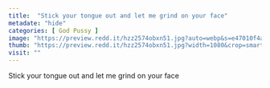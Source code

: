 ```yaml
---
title:  "Stick your tongue out and let me grind on your face"
metadate: "hide"
categories: [ God Pussy ]
image: "https://preview.redd.it/hzz2574obxn51.jpg?auto=webp&s=e47010f4a77f1044468d4b99f99e4b2b3c92eb22"
thumb: "https://preview.redd.it/hzz2574obxn51.jpg?width=1080&crop=smart&auto=webp&s=9b405cea285c6c5a306e06649a2512ec34b6fe34"
visit: ""
---
```

Stick your tongue out and let me grind on your face
